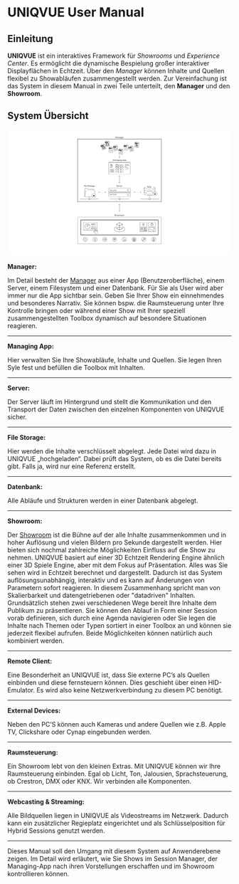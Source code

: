 # UNIQVUE User Manual  


## Einleitung 



**UNIQVUE** ist ein  interaktives Framework für *Showrooms* und *Experience Center*. Es ermöglicht die dynamische Bespielung großer interaktiver Displayflächen in Echtzeit. Über den *Manager* können Inhalte und Quellen flexibel zu Showabläufen zusammengestellt werden. Zur Vereinfachung ist das System in diesem Manual in zwei Teile unterteilt, den **Manager** und den **Showroom**.  

## System Übersicht

![SystemÜbersicht](img/Overview/SystemOverviewSW.png)


**Manager:** 

Im Detail besteht der [Manager](sessionmanager.md) aus einer App (Benutzeroberfläche), einem Server, einem Filesystem und einer Datenbank. Für Sie als User wird aber immer nur die App sichtbar sein. Geben Sie Ihrer Show ein einnehmendes und besonderes Narrativ. Sie können bspw. die Raumsteuerung unter Ihre Kontrolle bringen oder während einer Show mit Ihrer speziell zusammengestellten Toolbox dynamisch auf besondere Situationen reagieren. 
***
**Managing App:** 

Hier verwalten Sie Ihre Showabläufe, Inhalte und Quellen. Sie legen Ihren Syle fest und befüllen die Toolbox mit Inhalten.  
***
**Server:**

Der Server läuft im Hintergrund und stellt die Kommunikation und den Transport der Daten zwischen den einzelnen Komponenten von UNIQVUE sicher.  
***
**File Storage:**

Hier werden die Inhalte verschlüsselt abgelegt. Jede Datei wird dazu in UNIQVUE „hochgeladen“. Dabei prüft das System, ob es die Datei bereits gibt. Falls ja, wird nur eine Referenz erstellt. 
***
**Datenbank:**

Alle Abläufe und Strukturen werden in einer Datenbank abgelegt. 
***
**Showroom:** 

Der [Showroom](showroom.md) ist die Bühne auf der alle Inhalte zusammenkommen und in hoher Auflösung und vielen Bildern pro Sekunde dargestellt werden. Hier bieten sich nochmal zahlreiche Möglichkeiten Einfluss auf die Show zu nehmen. UNIQVUE basiert auf einer 3D Echtzeit Rendering Engine ähnlich einer 3D Spiele Engine, aber mit dem Fokus auf Präsentation. Alles was Sie sehen wird in Echtzeit berechnet und dargestellt. Dadurch ist das System auflösungsunabhängig, interaktiv und es kann auf Änderungen von Parametern sofort reagieren. In diesem Zusammenhang spricht man von Skalierbarkeit und datengetriebenen oder "datadriven" Inhalten. Grundsätzlich stehen zwei verschiedenen Wege bereit Ihre Inhalte dem Publikum zu präsentieren. Sie können den Ablauf in Form einer Session vorab definieren, sich durch eine Agenda navigieren oder Sie legen die Inhalte nach Themen oder Typen sortiert in einer Toolbox an und können sie jederzeit flexibel aufrufen. Beide Möglichkeiten können natürlich auch kombiniert werden.  
***
**Remote Client:**

Eine Besonderheit an UNIQVUE ist, dass Sie externe PC’s als Quellen einbinden und diese fernsteuern können. Dies geschieht über einen HID-Emulator. Es wird also keine Netzwerkverbindung zu diesem PC benötigt.  
***
**External Devices:**  

Neben den PC’S können auch Kameras und andere Quellen wie z.B. Apple TV, Clickshare oder Cynap eingebunden werden. 
***
**Raumsteuerung:**

Ein Showroom lebt von den kleinen Extras. Mit UNIQVUE können wir Ihre Raumsteuerung einbinden. Egal ob Licht, Ton, Jalousien, Sprachsteuerung, ob Crestron, DMX oder KNX. Wir verbinden alle Komponenten.  
***
**Webcasting & Streaming:**

Alle Bildquellen liegen in UNIQVUE als Videostreams im Netzwerk. Dadurch kann ein zusätzlicher Regieplatz eingerichtet und als Schlüsselposition für Hybrid Sessions genutzt werden. 
***
Dieses Manual soll den Umgang mit diesem System auf Anwenderebene zeigen. Im Detail wird erläutert, wie Sie Shows im Session Manager, der Managing-App nach ihren Vorstellungen erschaffen und im Showroom kontrollieren können. 
